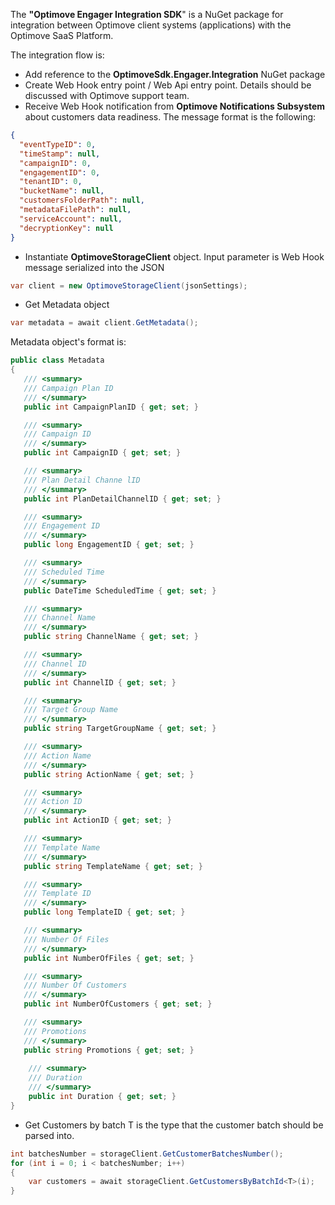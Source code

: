 The **"Optimove Engager Integration SDK**" is a NuGet package for integration between Optimove client systems (applications) with the Optimove SaaS Platform.

The integration flow is:
- Add reference to the **OptimoveSdk.Engager.Integration** NuGet package
- Create Web Hook entry point / Web Api entry point. Details should be discussed with Optimove support team.
- Receive Web Hook notification from **Optimove Notifications Subsystem** about customers data readiness.
  The message format is the following:
```json
{
  "eventTypeID": 0,
  "timeStamp": null,
  "campaignID": 0,
  "engagementID": 0,
  "tenantID": 0,
  "bucketName": null,
  "customersFolderPath": null,
  "metadataFilePath": null,
  "serviceAccount": null,
  "decryptionKey": null
}
```
- Instantiate **OptimoveStorageClient** object. Input parameter is Web Hook message serialized into the JSON
```csharp
var client = new OptimoveStorageClient(jsonSettings);
```
- Get Metadata object
```csharp
var metadata = await client.GetMetadata();
```
Metadata object's format is:
```csharp
public class Metadata
{
   /// <summary>
   /// Campaign Plan ID
   /// </summary>
   public int CampaignPlanID { get; set; }

   /// <summary>
   /// Campaign ID
   /// </summary>
   public int CampaignID { get; set; }

   /// <summary>
   /// Plan Detail Channe lID
   /// </summary>
   public int PlanDetailChannelID { get; set; }

   /// <summary>
   /// Engagement ID
   /// </summary>
   public long EngagementID { get; set; }

   /// <summary>
   /// Scheduled Time
   /// </summary>
   public DateTime ScheduledTime { get; set; }

   /// <summary>
   /// Channel Name
   /// </summary>
   public string ChannelName { get; set; }

   /// <summary>
   /// Channel ID
   /// </summary>
   public int ChannelID { get; set; }

   /// <summary>
   /// Target Group Name
   /// </summary>
   public string TargetGroupName { get; set; }

   /// <summary>
   /// Action Name
   /// </summary>
   public string ActionName { get; set; }

   /// <summary>
   /// Action ID
   /// </summary>
   public int ActionID { get; set; }

   /// <summary>
   /// Template Name
   /// </summary>
   public string TemplateName { get; set; }

   /// <summary>
   /// Template ID
   /// </summary>
   public long TemplateID { get; set; }

   /// <summary>
   /// Number Of Files
   /// </summary>
   public int NumberOfFiles { get; set; }

   /// <summary>
   /// Number Of Customers
   /// </summary>
   public int NumberOfCustomers { get; set; }

   /// <summary>
   /// Promotions
   /// </summary>
   public string Promotions { get; set; }
   
	/// <summary>
	/// Duration
	/// </summary>
	public int Duration { get; set; }
}
```
- Get Customers by batch
T is the type that the customer batch should be parsed into.
```csharp
int batchesNumber = storageClient.GetCustomerBatchesNumber();
for (int i = 0; i < batchesNumber; i++)
{
	var customers = await storageClient.GetCustomersByBatchId<T>(i);
}
```
